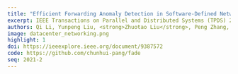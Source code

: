 ```yaml
---
title: "Efficient Forwarding Anomaly Detection in Software-Defined Networks"
excerpt: IEEE Transactions on Parallel and Distributed Systems (TPDS) 2021
authors: Qi Li, Yunpeng Liu, <strong>Zhuotao Liu</strong>, Peng Zhang, Chunhui Pang
image: datacenter_networking.png
highlight: 1
doi: https://ieeexplore.ieee.org/document/9387572
code: https://github.com/chunhui-pang/fade
seq: 2021-2
---
```

